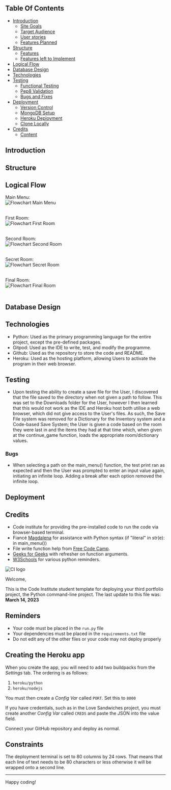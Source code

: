 ## Table Of Contents

* [Introduction](#Introduction)
    * [Site Goals](#Site-Goals)
    * [Target Audience](#Target-Audience)
    * [User stories](#User-Stories)
    * [Features Planned](#Features-Planned)
* [Structure](#Structure)
    * [Features](#Features)
    * [Features left to Implement](#Features-Left-to-Implement)
* [Logical Flow](#Logical-Flow)
* [Database Design](#Database-Design)
* [Technologies](#Technologies)
* [Testing](#Testing)
    * [Functional Testing](#Functional-Testing)
    * [Pep8 Validation](#Pep8-Validation)
    * [Bugs and Fixes](#Bugs-and-Fixes)
* [Deployment](#Deployment)
    * [Version Control](#Version-Control)
    * [MongoDB Setup](#MongoDB-Setup)
    * [Heroku Deployment](#Heroku-Deployment)
    * [Clone Locally](Clone-Locally)
* [Credits](#Credits)
  * [Content](#Content)


## Introduction


## Structure

## Logical Flow
Main Menu:<br>
![Flowchart Main Menu](docs/readme_images/flow_main_menu.PNG)<br><br>

First Room:<br>
![Flowchart First Room](docs/readme_images/flow_first_room.PNG)<br><br>

Second Room:<br>
![Flowchart Second Room](docs/readme_images/flow_second_room.PNG)<br><br>

Secret Room:<br>
![Flowchart Secret Room](docs/readme_images/flow_secret_room.PNG)<br><br>

Final Room:<br>
![Flowchart Final Room](docs/readme_images/flow_final_room.PNG)<br><br>

## Database Design

## Technologies
- Python:
    Used as the primary programming language for the entire project, except the pre-defined packages.
- Gitpod:
    Used as the IDE to write, test, and modify the programme.
- Github:
    Used as the repository to store the code and README.
- Heroku:
    Used as the hosting platform, allowing Users to activate the program in their web browser.

## Testing

- Upon testing the ability to create a save file for the User, I discovered that the file saved to the directory when not given a path to follow. This was set to the Downloads folder
for the User, however I then learned that this would not work as the IDE and Heroku host both utilise a web browser, which did not give access to the User's files. As such, the
Save File system was removed for a Dictionary for the Inventory system and a Code-based Save System; the User is given a code based on the room they were last in and the items they had
at that time which, when given at the continue_game function, loads the appropriate room/dictionary values.

### Bugs

- When selecting a path on the main_menu() function, the test print ran as expected and then the User was prompted to enter an input value again, initiating an infinite loop.
Adding a break after each option removed the infinite loop.

## Deployment

## Credits
- Code institute for providing the pre-installed code to run the code via browser-based terminal.
- Fiancé [Magdalena]() for assistance with Python syntax (if "literal" in str(e): in main_menu())
- File write function help from [Free Code Camp](https://www.freecodecamp.org/news/with-open-in-python-with-statement-syntax-example/).
- [Geeks for Geeks](https://www.geeksforgeeks.org/passing-function-as-an-argument-in-python/) with refresher on function arguments.
- [W3Schools](https://www.w3schools.com/python/default.asp) for various python reminders.


![CI logo](https://codeinstitute.s3.amazonaws.com/fullstack/ci_logo_small.png)

Welcome,

This is the Code Institute student template for deploying your third portfolio project, the Python command-line project. The last update to this file was: **March 14, 2023**

## Reminders

- Your code must be placed in the `run.py` file
- Your dependencies must be placed in the `requirements.txt` file
- Do not edit any of the other files or your code may not deploy properly

## Creating the Heroku app

When you create the app, you will need to add two buildpacks from the _Settings_ tab. The ordering is as follows:

1. `heroku/python`
2. `heroku/nodejs`

You must then create a _Config Var_ called `PORT`. Set this to `8000`

If you have credentials, such as in the Love Sandwiches project, you must create another _Config Var_ called `CREDS` and paste the JSON into the value field.

Connect your GitHub repository and deploy as normal.

## Constraints

The deployment terminal is set to 80 columns by 24 rows. That means that each line of text needs to be 80 characters or less otherwise it will be wrapped onto a second line.

---

Happy coding!
